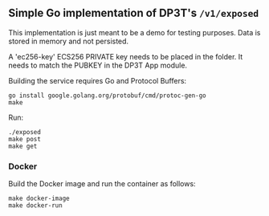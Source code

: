 ## Simple Go implementation of DP3T's `/v1/exposed`

This implementation is just meant to be a demo for testing purposes.
Data is stored in memory and not persisted.

A 'ec256-key' ECS256 PRIVATE key needs to be placed in the folder. It needs to match the PUBKEY in the DP3T App module.

Building the service requires Go and Protocol Buffers:

```
go install google.golang.org/protobuf/cmd/protoc-gen-go
make
```

Run:

```
./exposed
make post
make get
```

### Docker

Build the Docker image and run the container as follows:

```
make docker-image
make docker-run
```
